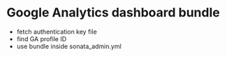 # Google Analytics dashboard bundle

- fetch authentication key file
- find GA profile ID
- use bundle inside sonata_admin.yml